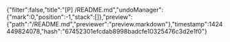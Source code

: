 {"filter":false,"title":"[P] /README.md","undoManager":{"mark":0,"position":-1,"stack":[]},"preview":{"path":"/README.md","previewer":"preview.markdown"},"timestamp":1424449824078,"hash":"67452301efcdab8998badcfe10325476c3d2e1f0"}